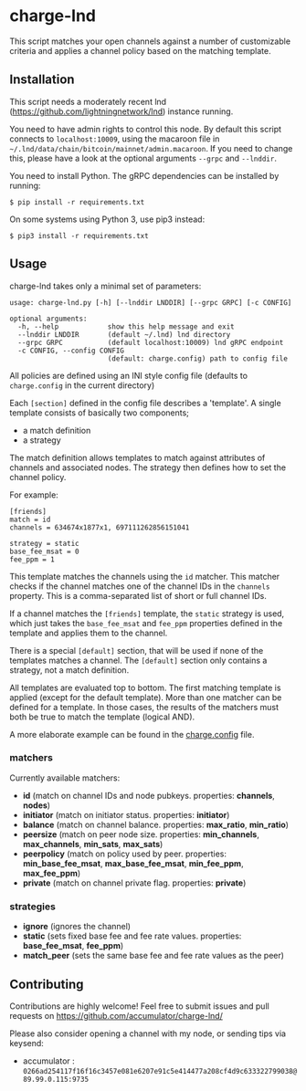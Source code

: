 # charge-lnd

This script matches your open channels against a number of customizable criteria and applies a channel policy based on the matching template.

## Installation

This script needs a moderately recent lnd (https://github.com/lightningnetwork/lnd) instance running.

You need to have admin rights to control this node.
By default this script connects to `localhost:10009`, using the macaroon file in `~/.lnd/data/chain/bitcoin/mainnet/admin.macaroon`.
If you need to change this, please have a look at the optional arguments `--grpc` and `--lnddir`.

You need to install Python. The gRPC dependencies can be installed by running:

```
$ pip install -r requirements.txt
```

On some systems using Python 3, use pip3 instead:

```
$ pip3 install -r requirements.txt
```

## Usage

charge-lnd takes only a minimal set of parameters:

```
usage: charge-lnd.py [-h] [--lnddir LNDDIR] [--grpc GRPC] [-c CONFIG]

optional arguments:
  -h, --help            show this help message and exit
  --lnddir LNDDIR       (default ~/.lnd) lnd directory
  --grpc GRPC           (default localhost:10009) lnd gRPC endpoint
  -c CONFIG, --config CONFIG
                        (default: charge.config) path to config file
```

All policies are defined using an INI style config file (defaults to `charge.config` in the current directory)

Each `[section]` defined in the config file describes a 'template'.
A single template consists of basically two components;
- a match definition
- a strategy

The match definition allows templates to match against attributes of channels and associated nodes.
The strategy then defines how to set the channel policy.

For example:
```
[friends]
match = id
channels = 634674x1877x1, 697111262856151041

strategy = static
base_fee_msat = 0
fee_ppm = 1
```

This template matches the channels using the `id` matcher. This matcher checks if the channel matches one of the channel IDs in the `channels` property.  This is a comma-separated list of short or full channel IDs.

If a channel matches the `[friends]` template, the `static` strategy is used, which just takes the `base_fee_msat` and `fee_ppm`  properties defined in the template and applies them to the channel.

There is a special `[default]` section, that will be used if none of the templates matches a channel. The `[default]` section only contains a strategy, not a match definition.

All templates are evaluated top to bottom. The first matching template is applied (except for the default template). More than one matcher can be defined for a template. In those cases, the results of the matchers must both be true to match the template (logical AND).

A more elaborate example can be found in the [charge.config](charge.config) file.

### matchers

Currently available matchers:
- **id** (match on channel IDs and node pubkeys. properties: **channels**, **nodes**)
- **initiator** (match on initiator status. properties: **initiator**)
- **balance** (match on channel balance. properties: **max_ratio**, **min_ratio**)
- **peersize** (match on peer node size. properties: **min_channels**, **max_channels**, **min_sats**, **max_sats**)
- **peerpolicy** (match on policy used by peer. properties: **min_base_fee_msat**, **max_base_fee_msat**, **min_fee_ppm**, **max_fee_ppm**)
- **private** (match on channel private flag. properties: **private**)

### strategies
- **ignore** (ignores the channel)
- **static** (sets fixed base fee and fee rate values. properties: **base_fee_msat**, **fee_ppm**)
- **match_peer** (sets the same base fee and fee rate values as the peer)

## Contributing

Contributions are highly welcome!
Feel free to submit issues and pull requests on https://github.com/accumulator/charge-lnd/

Please also consider opening a channel with my node, or sending tips via keysend:

* accumulator : `0266ad254117f16f16c3457e081e6207e91c5e414477a208cf4d9c633322799038@89.99.0.115:9735`

